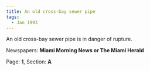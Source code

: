 ```yaml
---  
title: An old cross-bay sewer pipe  
tags:  
  - Jan 1993  
---  
```

  
An old cross-bay sewer pipe is in danger of rupture.  
  
Newspapers: **Miami Morning News or The Miami Herald**  
  
Page: **1**, Section: **A** 
